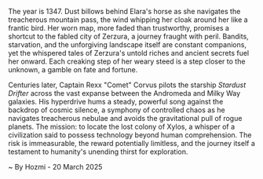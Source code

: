 
The year is 1347.  Dust billows behind Elara's horse as she navigates the treacherous mountain pass, the wind whipping her cloak around her like a frantic bird.  Her worn map, more faded than trustworthy, promises a shortcut to the fabled city of Zerzura, a journey fraught with peril.  Bandits, starvation, and the unforgiving landscape itself are constant companions, yet the whispered tales of Zerzura's untold riches and ancient secrets fuel her onward.  Each creaking step of her weary steed is a step closer to the unknown, a gamble on fate and fortune.

Centuries later, Captain Rexx "Comet" Corvus pilots the starship *Stardust Drifter* across the vast expanse between the Andromeda and Milky Way galaxies.  His hyperdrive hums a steady, powerful song against the backdrop of cosmic silence, a symphony of controlled chaos as he navigates treacherous nebulae and avoids the gravitational pull of rogue planets.  The mission: to locate the lost colony of Xylos, a whisper of a civilization said to possess technology beyond human comprehension.  The risk is immeasurable, the reward potentially limitless, and the journey itself a testament to humanity's unending thirst for exploration.

~ By Hozmi - 20 March 2025
